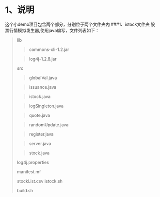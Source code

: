 1、说明
===================================
这个小demo项目包含两个部分，分别位于两个文件夹内
###1、istock文件夹
  	股票行情模拟发生器,使用java编写，文件列表如下：
>lib
>
>>commons-cli-1.2.jar
>
>>log4j-1.2.8.jar
>
>src
>
>>globalVal.java
>
>>issuance.java
>
>>istock.java
>
>>logSingleton.java
>
>>quote.java
>
>>randomUpdate.java
>
>>register.java
>
>>server.java
>
>>stock.java
>
>log4j.properties
>
>manifest.mf
>
>stockList.csv
>istock.sh
>
>build.sh





